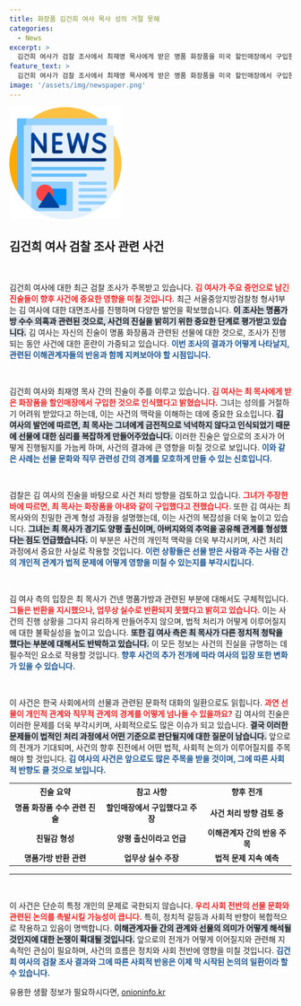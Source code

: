 ```yaml
---
title: 화장품 김건희 여사 목사 성의 거절 못해
categories:
  - News
excerpt: >
  김건희 여사가 검찰 조사에서 최재영 목사에게 받은 명품 화장품을 미국 할인매장에서 구입한 것이라며 성의를 거절하기 어려웠다고 진술했습니다. 명품가방 수수 의혹과 관련해 그녀의 해명은 과연 어떤 결론을 이끌어낼까요? 클릭을 유도하는 흥미진진한 내용을 담았습니다!
feature_text: >
  김건희 여사가 검찰 조사에서 최재영 목사에게 받은 명품 화장품을 미국 할인매장에서 구입한 것이라며 성의를 거절하기 어려웠다고 진술했습니다. 명품가방 수수 의혹과 관련해 그녀의 해명은 과연 어떤 결론을 이끌어낼까요? 클릭을 유도하는 흥미진진한 내용을 담았습니다!
image: '/assets/img/newspaper.png'
---
```


<p><img src="/assets/img/newspaper.png" alt="kimp 속보" /></p>

<h2 data-ke-size="size26">김건희 여사 검찰 조사 관련 사건</h2>

<p data-ke-size="size16">&nbsp;</p>

<p>김건희 여사에 대한 최근 검찰 조사가 주목받고 있습니다. <b><span style="color: #ee2323;">김 여사가 주요 증언으로 남긴 진술들이 향후 사건에 중요한 영향을 미칠 것입니다.</span></b> 최근 서울중앙지방검찰청 형사1부는 김 여사에 대한 대면조사를 진행하며 다양한 발언을 확보했습니다. <b><span style="background-color: #21538527;">이 조사는 명품가방 수수 의혹과 관련된 것으로, 사건의 진실을 밝히기 위한 중요한 단계로 평가받고 있습니다.</span></b> 김 여사는 자신의 진술이 명품 화장품과 관련된 선물에 대한 것으로, 조사가 진행되는 동안 사건에 대한 혼란이 가중되고 있습니다. <b><span style="color: #1a5490;">이번 조사의 결과가 어떻게 나타날지, 관련된 이해관계자들의 반응과 함께 지켜보아야 할 시점입니다.</span></b></p>

<p data-ke-size="size16">&nbsp;</p>

<p>김건희 여사와 최재영 목사 간의 진술이 주를 이루고 있습니다. <b><span style="color: #ee2323;">김 여사는 최 목사에게 받은 화장품을 할인매장에서 구입한 것으로 인식했다고 밝혔습니다.</span></b> 그녀는 성의를 거절하기 어려워 받았다고 하는데, 이는 사건의 맥락을 이해하는 데에 중요한 요소입니다. <b><span style="background-color: #21538527;">김 여사의 발언에 따르면, 최 목사는 그녀에게 금전적으로 넉넉하지 않다고 인식되었기 때문에 선물에 대한 심리를 복잡하게 만들어주었습니다.</span></b> 이러한 진술은 앞으로의 조사가 어떻게 진행될지를 가늠케 하며, 사건의 결과에 큰 영향을 미칠 것으로 보입니다. <b><span style="color: #1a5490;">이와 같은 사례는 선물 문화와 직무 관련성 간의 경계를 모호하게 만들 수 있는 신호입니다.</span></b></p>

<p data-ke-size="size16">&nbsp;</p>

<p>검찰은 김 여사의 진술을 바탕으로 사건 처리 방향을 검토하고 있습니다. <b><span style="color: #ee2323;">그녀가 주장한 바에 따르면, 최 목사는 화장품을 아내와 같이 구입했다고 전했습니다.</span></b> 또한 김 여사는 최 목사와의 친밀한 관계 형성 과정을 설명했는데, 이는 사건의 복잡성을 더욱 높이고 있습니다. <b><span style="background-color: #21538527;">그녀는 최 목사가 경기도 양평 출신이며, 아버지와의 추억을 공유해 관계를 형성했다는 점도 언급했습니다.</span></b> 이 부분은 사건의 개인적 맥락을 더욱 부각시키며, 사건 처리 과정에서 중요한 사실로 작용할 것입니다. <b><span style="color: #1a5490;">이런 상황들은 선물 받은 사람과 주는 사람 간의 개인적 관계가 법적 문제에 어떻게 영향을 미칠 수 있는지를 부각시킵니다.</span></b></p>

<p data-ke-size="size16">&nbsp;</p>

<p>김 여사 측의 입장은 최 목사가 건넨 명품가방과 관련된 부분에 대해서도 구체적입니다. <b><span style="color: #ee2323;">그들은 반환을 지시했으나, 업무상 실수로 반환되지 못했다고 밝히고 있습니다.</span></b> 이는 사건의 진행 상황을 그다지 유리하게 만들어주지 않으며, 법적 처리가 어떻게 이루어질지에 대한 불확실성을 높이고 있습니다. <b><span style="background-color: #21538527;">또한 김 여사 측은 최 목사가 다른 정치적 청탁을 했다는 부분에 대해서도 반박하고 있습니다.</span></b> 이 모든 정보는 사건의 진실을 규명하는 데 필수적인 요소로 작용할 것입니다. <b><span style="color: #1a5490;">향후 사건의 추가 전개에 따라 여사의 입장 또한 변화가 있을 수 있습니다.</span></b></p>

<p data-ke-size="size16">&nbsp;</p>

<p>이 사건은 한국 사회에서의 선물과 관련된 문화적 대화의 일환으로도 읽힙니다. <b><span style="color: #ee2323;">과연 선물이 개인적 관계와 직무적 관계의 경계를 어떻게 넘나들 수 있을까요?</span></b> 김 여사의 진술은 이러한 문제를 더욱 부각시키며, 사회적으로도 많은 이슈가 되고 있습니다. <b><span style="background-color: #21538527;">결국 이러한 문제들이 법적인 처리 과정에서 어떤 기준으로 판단될지에 대한 질문이 남습니다.</span></b> 앞으로의 전개가 기대되며, 사건의 향후 진전에서 어떤 법적, 사회적 논의가 이루어질지를 주목해야 할 것입니다. <b><span style="color: #1a5490;">김 여사의 사건은 앞으로도 많은 주목을 받을 것이며, 그에 따른 사회적 반향도 클 것으로 보입니다.</span></b></p>

<table style="width: 100%; border-collapse: collapse;">
<tr>
<td style="text-align: center; height: 25px;"><b>진술 요약</b></td>
<td style="text-align: center; height: 25px;"><b>참고 사항</b></td>
<td style="text-align: center; height: 25px;"><b>향후 전개</b></td>
</tr>
<tr>
<td style="text-align: center; height: 17px;"><b>명품 화장품 수수 관련 진술</b></td>
<td style="text-align: center; height: 17px;"><b>할인매장에서 구입했다고 주장</b></td>
<td style="text-align: center; height: 17px;"><b>사건 처리 방향 검토 중</b></td>
</tr>
<tr>
<td style="text-align: center; height: 17px;"><b>친밀감 형성</b></td>
<td style="text-align: center; height: 17px;"><b>양평 출신이라고 언급</b></td>
<td style="text-align: center; height: 17px;"><b>이해관계자 간의 반응 주목</b></td>
</tr>
<tr>
<td style="text-align: center; height: 17px;"><b>명품가방 반환 관련</b></td>
<td style="text-align: center; height: 17px;"><b>업무상 실수 주장</b></td>
<td style="text-align: center; height: 17px;"><b>법적 문제 지속 예측</b></td>
</tr>
</table>

<hr /> 

<p data-ke-size="size16">&nbsp;</p>

<p>이 사건은 단순히 특정 개인의 문제로 국한되지 않습니다. <b><span style="color: #ee2323;">우리 사회 전반의 선물 문화와 관련된 논의를 촉발시킬 가능성이 큽니다.</span></b> 특히, 정치적 갈등과 사회적 반향이 복합적으로 작용하고 있음이 명백합니다. <b><span style="background-color: #21538527;">이해관계자들 간의 관계와 선물의 의미가 어떻게 해석될 것인지에 대한 논쟁이 확대될 것입니다.</span></b> 앞으로의 전개가 어떻게 이어질지와 관련해 지속적인 관심이 필요하며, 사건의 흐름은 정치와 사회 전반에 영향을 미칠 것입니다. <b><span style="color: #1a5490;">김건희 여사의 검찰 조사 결과와 그에 따른 사회적 반응은 이제 막 시작된 논의의 일환이라 할 수 있습니다.</span></b></p>
유용한 생활 정보가 필요하시다면, <a href="https://onioninfo.kr" rel="dofollow">onioninfo.kr</a>


